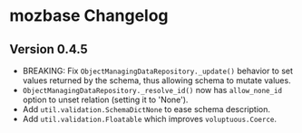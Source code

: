 mozbase Changelog
================

Version 0.4.5
------------

- BREAKING: Fix `ObjectManagingDataRepository._update()` behavior to set
  values returned by the schema, thus allowing schema to mutate values.
- `ObjectManagingDataRepository._resolve_id()` now has `allow_none_id`
  option to unset relation (setting it to 'None').
- Add `util.validation.SchemaDictNone` to ease schema description.
- Add `util.validation.Floatable` which improves `voluptuous.Coerce`.
